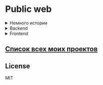 # Public web

<details>
  <summary>Немного истории</summary>
  
  Web-разработкой решил плотно занятся после того как сдал свой первый сайт в качстве автомата по предмету "Безопасность веб-технологий" 21.12.2017 на 3-ем курсе. С мая 2018 начал вести трудовую деятельность как web-разработчик.В конце августа 2019
я познакомился с хорошей командой
</details>  



<details>
  <summary>Backend</summary>
  
  |Название                |Статус|
  |------------------------|------|
  |                        |      |
</details>  

<details>
  <summary>Frontend</summary>
  
  Для меня frontend является дополнительным, но обязательным умением. В моём опыте коммерческой работе были я исполнял роль backend-разработчика, так что почти всегда я имел готовую вёрстку или существующий проект из-за чего создание чего я не концентрировался на создании уникального UI. 
  
 В ходе работы я естественно сталкивался с js, jquery, bootstrap, по мере необходимости самообразовывался и применял знания на пратике для заказчика. Изучение React не только открывала новые и незаменимые на сегодняшний день инструменты являющиеся стандратом де-факто, но и знакомила с архитектурами управления состояними в UI-компонентах. Так уж получилось, что [курс по React][ReactCourse], который я покупал он дополнялся постоянно, поэтому есть значительные перерывы. Курс мне понравился очень сильно, так как действительно помог понять основы React без ментора. Не знание TS - это ерунда, так как синтаксис Dart и TS схожи.
 
 В таблице представлены все мои пет-проекты, которые можно строго отнести к frontend-разработке.
  
  |месяц.год создания |Название                      | Js                       |CSS                     |Статус   |
  |-------------------|------------------------------|--------------------------|------------------------|---------|
  |02.2019            |[ToDo][ToDo]                  |React                     | Bootstrap              |заморожен|
  |02.2019            |[Star Wars wiki][StarWarsWiki]|React + HOC               | Bootstrap              |заморожен|
  |07.2019            |[Re store][ReStore]           |React + HOC + Redux       | Bootstrap              |заморожен|
  |08.2019            |[Form websocket][FormWS]      |pure js                   | Bootstrap              |заморожен|
  |01.2020            |[Sandbox build][SandboxBuild] |pure js + babel + webpack | SCSS                   |заморожен|
  |01.2020            |[React hooks][ReactHooks]     |React hooks               | Bootstrap              |заморожен|
</details>   


## [Список всех моих проектов][ListAllMyProject]

License
----
MIT


[FormWS]:<https://github.com/iebrosalin/public_web/tree/frontend/form_websocket>
[ToDo]:<https://github.com/iebrosalin/public_web/tree/frontend/react/bura/todo>
[StarWarsWiki]:<https://github.com/iebrosalin/public_web/tree/frontend/react/bura/star-wars-db>
[ReStore]:<https://github.com/iebrosalin/public_web/tree/frontend/react/bura/re-store>
[SandboxBuild]:<https://github.com/iebrosalin/public_web/tree/frontend/sandbox-build>
[ReactHooks]:<https://github.com/iebrosalin/public_web/tree/frontend/react/bura/hooks>

[ListAllMyProject]:<https://github.com/iebrosalin/all_public_projects>
[ReactCourse]:<https://www.udemy.com/course/pro-react-redux/>
